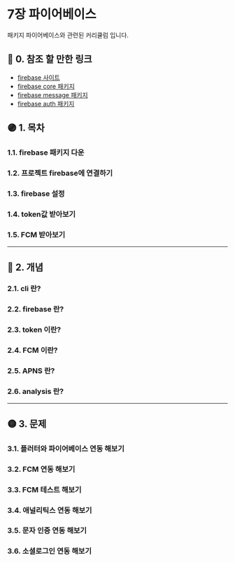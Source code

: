 # 7장 파이어베이스

패키지 파이어베이스와 관련된 커리큘럼 입니다.

## 🔴 0. 참조 할 만한 링크

- [firebase 사이트](https://firebase.google.com/?hl=ko)
- [firebase core 패키지](https://pub.dev/packages/firebase_core)
- [firebase message 패키지](https://pub.dev/packages/firebase_messaging)
- [firebase auth 패키지](https://pub.dev/packages/firebase_auth)

## 🟣 1. 목차

### 1.1. firebase 패키지 다운

### 1.2. 프로젝트 firebase에 연결하기

### 1.3. firebase 설정

### 1.4. token값 받아보기

### 1.5. FCM 받아보기

***

## 🔵 2. 개념

### 2.1. cli 란?

### 2.2. firebase 란?

### 2.3. token 이란?

### 2.4. FCM 이란?

### 2.5. APNS 란?

### 2.6. analysis 란?

***

## 🟡 3. 문제

### 3.1. 플러터와 파이어베이스 연동 해보기

### 3.2. FCM 연동 해보기

### 3.3. FCM 테스트 해보기

### 3.4. 애널리틱스 연동 해보기

### 3.5. 문자 인증 연동 해보기

### 3.6. 소셜로그인 연동 해보기